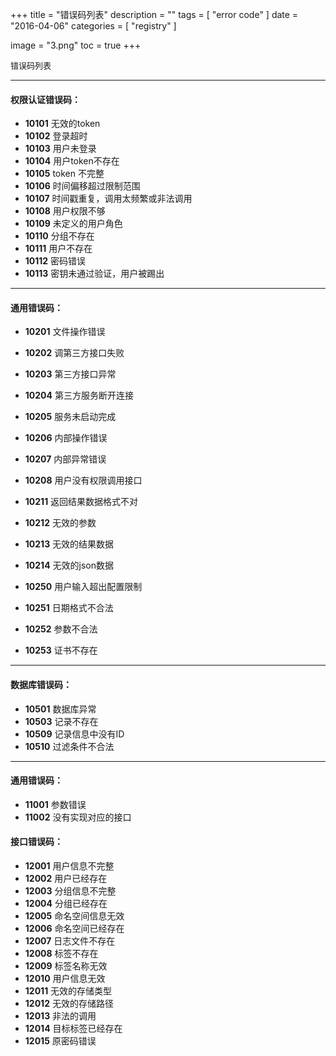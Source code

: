 +++
title = "错误码列表"
description = ""
tags = [
    "error code"
]
date = "2016-04-06"
categories = [
    "registry"
]

image = "3.png"
toc = true
+++

<font size=2>错误码列表</font>
***

#### 权限认证错误码：

* **10101** 无效的token 
* **10102** 登录超时 
* **10103** 用户未登录 
* **10104** 用户token不存在 
* **10105** token 不完整 
* **10106** 时间偏移超过限制范围 
* **10107** 时间戳重复，调用太频繁或非法调用  
* **10108** 用户权限不够 
* **10109** 未定义的用户角色
* **10110** 分组不存在 
* **10111** 用户不存在 
* **10112** 密码错误 
* **10113** 密钥未通过验证，用户被踢出

***

<!--more-->

#### 通用错误码：

* **10201** 文件操作错误 
* **10202** 调第三方接口失败 
* **10203** 第三方接口异常 
* **10204** 第三方服务断开连接 
* **10205** 服务未启动完成
* **10206** 内部操作错误
* **10207** 内部异常错误 
* **10208** 用户没有权限调用接口 

* **10211** 返回结果数据格式不对 
* **10212** 无效的参数
* **10213** 无效的结果数据 
* **10214** 无效的json数据


* **10250** 用户输入超出配置限制
* **10251** 日期格式不合法
* **10252** 参数不合法
* **10253** 证书不存在

***

#### 数据库错误码：

* **10501** 数据库异常
* **10503** 记录不存在
* **10509** 记录信息中没有ID
* **10510** 过滤条件不合法

***


#### 通用错误码：

* **11001** 参数错误
* **11002** 没有实现对应的接口


#### 接口错误码：

* **12001** 用户信息不完整
* **12002** 用户已经存在
* **12003** 分组信息不完整
* **12004** 分组已经存在
* **12005** 命名空间信息无效
* **12006** 命名空间已经存在
* **12007** 日志文件不存在
* **12008** 标签不存在
* **12009** 标签名称无效
* **12010** 用户信息无效
* **12011** 无效的存储类型
* **12012** 无效的存储路径
* **12013** 非法的调用
* **12014** 目标标签已经存在
* **12015** 原密码错误



